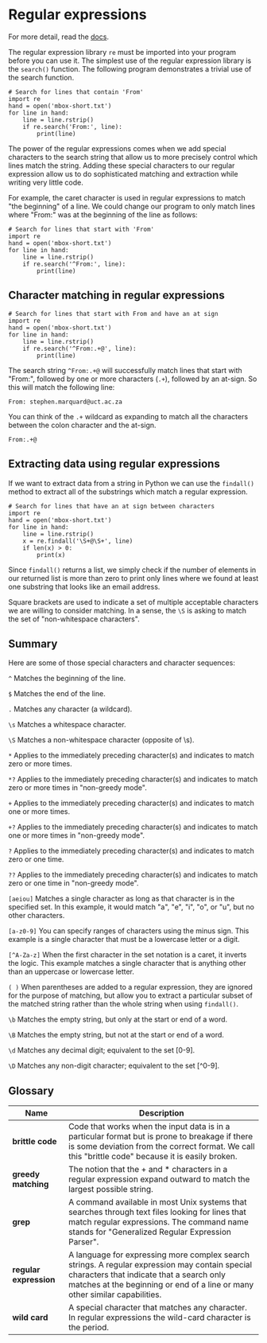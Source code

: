# Regular expressions
For more detail, read the [docs](https://docs.python.org/3/library/re.html).

The regular expression library `re` must be imported into your program before you can use it. The simplest use of the regular expression library is the `search()` function. The following program demonstrates a trivial use of the search function.

```
# Search for lines that contain 'From'
import re
hand = open('mbox-short.txt')
for line in hand:
    line = line.rstrip()
    if re.search('From:', line):
        print(line)
```

The power of the regular expressions comes when we add special characters to the search string that allow us to more precisely control which lines match the string. Adding these special characters to our regular expression allow us to do sophisticated matching and extraction while writing very little code.

For example, the caret character is used in regular expressions to match "the beginning" of a line. We could change our program to only match lines where "From:" was at the beginning of the line as follows:

```
# Search for lines that start with 'From'
import re
hand = open('mbox-short.txt')
for line in hand:
    line = line.rstrip()
    if re.search('^From:', line):
        print(line)
```

## Character matching in regular expressions

```
# Search for lines that start with From and have an at sign
import re
hand = open('mbox-short.txt')
for line in hand:
    line = line.rstrip()
    if re.search('^From:.+@', line):
        print(line)
```

The search string `^From:.+@` will successfully match lines that start with "From:", followed by one or more characters (`.+`), followed by an at-sign. So this will match the following line:

```
From: stephen.marquard@uct.ac.za
```

You can think of the `.+` wildcard as expanding to match all the characters between the colon character and the at-sign.

```
From:.+@
```

## Extracting data using regular expressions
If we want to extract data from a string in Python we can use the `findall()` method to extract all of the substrings which match a regular expression.

```
# Search for lines that have an at sign between characters
import re
hand = open('mbox-short.txt')
for line in hand:
    line = line.rstrip()
    x = re.findall('\S+@\S+', line)
    if len(x) > 0:
        print(x)
```

Since `findall()` returns a list, we simply check if the number of elements in our returned list is more than zero to print only lines where we found at least one substring that looks like an email address.

Square brackets are used to indicate a set of multiple acceptable characters we are willing to consider matching. In a sense, the `\S` is asking to match the set of "non-whitespace characters".

## Summary
Here are some of those special characters and character sequences:

`^` Matches the beginning of the line.

`$` Matches the end of the line.

`.` Matches any character (a wildcard).

`\s` Matches a whitespace character.

`\S` Matches a non-whitespace character (opposite of \s).

`*` Applies to the immediately preceding character(s) and indicates to match zero or more times.

`*?` Applies to the immediately preceding character(s) and indicates to match zero or more times in "non-greedy mode".

`+` Applies to the immediately preceding character(s) and indicates to match one or more times.

`+?` Applies to the immediately preceding character(s) and indicates to match one or more times in "non-greedy mode".

`?` Applies to the immediately preceding character(s) and indicates to match zero or one time.

`??` Applies to the immediately preceding character(s) and indicates to match zero or one time in "non-greedy mode".

`[aeiou]` Matches a single character as long as that character is in the specified set. In this example, it would match "a", "e", "i", "o", or "u", but no other characters.

`[a-z0-9]` You can specify ranges of characters using the minus sign. This example is a single character that must be a lowercase letter or a digit.

`[^A-Za-z]` When the first character in the set notation is a caret, it inverts the logic. This example matches a single character that is anything other than an uppercase or lowercase letter.

`( )` When parentheses are added to a regular expression, they are ignored for the purpose of matching, but allow you to extract a particular subset of the matched string rather than the whole string when using `findall()`.

`\b` Matches the empty string, but only at the start or end of a word.

`\B` Matches the empty string, but not at the start or end of a word.

`\d` Matches any decimal digit; equivalent to the set [0-9].

`\D` Matches any non-digit character; equivalent to the set [^0-9].

## Glossary
| Name | Description | 
| --- | --- | 
| **brittle code** | Code that works when the input data is in a particular format but is prone to breakage if there is some deviation from the correct format. We call this "brittle code" because it is easily broken. |
| **greedy matching** | The notion that the + and * characters in a regular expression expand outward to match the largest possible string. |
| **grep** | A command available in most Unix systems that searches through text files looking for lines that match regular expressions. The command name stands for "Generalized Regular Expression Parser". |
| **regular expression** | A language for expressing more complex search strings. A regular expression may contain special characters that indicate that a search only matches at the beginning or end of a line or many other similar capabilities. |
| **wild card** | A special character that matches any character. In regular expressions the wild-card character is the period. |